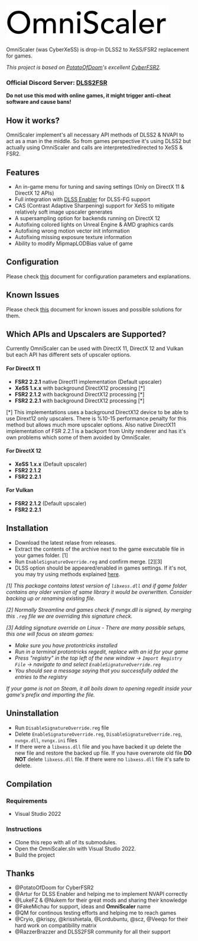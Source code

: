 ![OmniScaler](images/omniscaler.png)

OmniScaler (was CyberXeSS) is drop-in DLSS2 to XeSS/FSR2 replacement for games. 

*This project is based on [PotatoOfDoom](https://github.com/PotatoOfDoom)'s excellent [CyberFSR2](https://github.com/PotatoOfDoom/CyberFSR2).*

### Official Discord Server: [DLSS2FSR](https://discord.gg/2JDHx6kcXB)

**Do not use this mod with online games, it might trigger anti-cheat software and cause bans!**

## How it works?
OmniScaler implement's all necessary API methods of DLSS2 & NVAPI to act as a man in the middle. So from games perspective it's using DLSS2 but actually using OmniScaler and calls are interpreted/redirected to XeSS & FSR2.

## Features
* An in-game menu for tuning and saving settings (Only on DirectX 11 & DirectX 12 APIs)
* Full integration with [DLSS Enabler](https://www.nexusmods.com/site/mods/757) for DLSS-FG support
* CAS (Contrast Adaptive Sharpening) support for XeSS to mitigate relatively soft image upscaler generates
* A supersampling option for backends running on DirectX 12
* Autofixing colored lights on Unreal Engine & AMD graphics cards
* Autofixing wrong motion vector init information 
* Autofixing missing exposure texture information
* Ability to modify MipmapLODBias value of game

## Configuration
Please check [this](Config.md) document for configuration parameters and explanations.

## Known Issues
Please check [this](Issues.md) document for known issues and possible solutions for them.

## Which APIs and Upscalers are Supported?
Currently OmniScaler can be used with DirectX 11, DirectX 12 and Vulkan but each API has different sets of upscaler options.

#### For DirectX 11
* **FSR2 2.2.1** native Direct11 implementation (Default upscaler)
* **XeSS 1.x.x** with background DirectX12 processing [*]
* **FSR2 2.1.2** with background DirectX12 processing [*]
* **FSR2 2.2.1** with background DirectX12 processing [*]

[*] This implementations uses a background DirectX12 device to be able to use Dirext12 only upscalers. There is %10-15 performance penalty for this method but allows much more upscaler options. Also native DirectX11 implementation of FSR 2.2.1 is a backport from Unity renderer and has it's own problems which some of them avoided by OmniScaler.

#### For DirectX 12
* **XeSS 1.x.x** (Default upscaler)
* **FSR2 2.1.2** 
* **FSR2 2.2.1** 

#### For Vulkan
* **FSR2 2.1.2** (Default upscaler)
* **FSR2 2.2.1** 

## Installation
* Download the latest relase from releases.
* Extract the contents of the archive next to the game executable file in your games folder. [1]
* Run `EnableSignatureOverride.reg` and confirm merge. [2][3]
* DLSS option should be appeared/enabled in games settings. If it's not, you may try using methods explained [here](https://github.com/cdozdil/CyberXeSS/blob/imgui-intergration/Spoofing.md).

*[1] This package contains latest version of `libxess.dll` and if game folder contains any older version of same library it would be overwritten. Consider backing up or renaming existing file.*

*[2] Normally Streamline and games check if nvngx.dll is signed, by merging this `.reg` file we are overriding this signature check.*

*[3] Adding signature override on Linux - There are many possible setups, this one will focus on steam games:*
* *Make sure you have protontricks installed*
* *Run in a terminal protontricks <steam-appid> regedit, replace <steam-appid> with an id for your game*
* *Press "registry" in the top left of the new window -> `Import Registry File` -> navigate to and select `EnableSignatureOverride.reg`*
* *You should see a message saying that you successfully added the entries to the registry*

*If your game is not on Steam, it all boils down to opening regedit inside your game's prefix and importing the file.*

## Uninstallation
* Run `DisableSignatureOverride.reg` file 
* Delete `EnableSignatureOverride.reg`, `DisableSignatureOverride.reg`, `nvngx.dll`, `nvngx.ini` files
* If there were a `libxess.dll` file and you have backed it up delete the new file and restore the backed up file. If you have overwrote old file **DO NOT** delete `libxess.dll` file. If there were no `libxess.dll` file it's safe to delete.

## Compilation

### Requirements
* Visual Studio 2022

### Instructions
* Clone this repo with all of its submodules.
* Open the OmniScaler.sln with Visual Studio 2022.
* Build the project

## Thanks
* @PotatoOfDoom for CyberFSR2
* @Artur for DLSS Enabler and helping me to implement NVAPI correctly
* @LukeFZ & @Nukem for their great mods and sharing their knowledge 
* @FakeMichau for support, ideas and **OmniScaler** name 
* @QM for continous testing efforts and helping me to reach games
* @Cryio, @krispy, @krisshietala, @Lordubuntu, @scz, @Veeqo for their hard work on compatibility matrix
* @RazzerBrazzer and DLSS2FSR community for all their support
